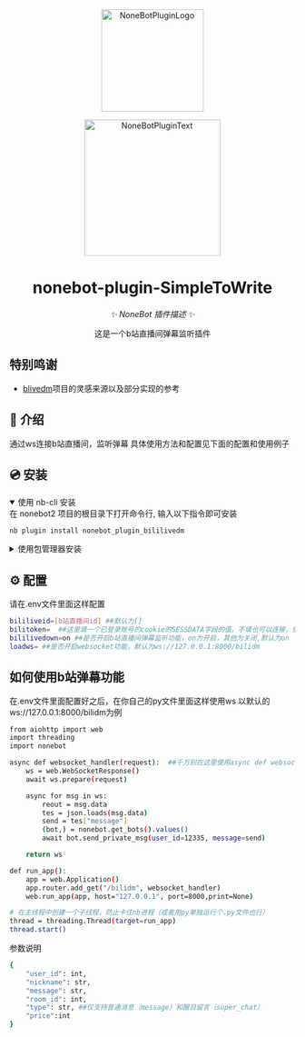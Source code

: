 <div align="center">
  <a href="https://v2.nonebot.dev/store"><img src="https://github.com/A-kirami/nonebot-plugin-template/blob/resources/nbp_logo.png" width="180" height="180" alt="NoneBotPluginLogo"></a>
  <br>
  <p><img src="https://github.com/A-kirami/nonebot-plugin-template/blob/resources/NoneBotPlugin.svg" width="240" alt="NoneBotPluginText"></p>
</div>

<div align="center">

# nonebot-plugin-SimpleToWrite

_✨ NoneBot 插件描述 ✨_

这是一个b站直播间弹幕监听插件
</div>

## 特别鸣谢

- [blivedm](https://github.com/xfgryujk/blivedm)项目的灵感来源以及部分实现的参考

## 📖 介绍

通过ws连接b站直播间，监听弹幕
具体使用方法和配置见下面的配置和使用例子

## 💿 安装

<details open>
<summary>使用 nb-cli 安装</summary>
在 nonebot2 项目的根目录下打开命令行, 输入以下指令即可安装

    nb plugin install nonebot_plugin_bililivedm

</details>

<details>
<summary>使用包管理器安装</summary>
在 nonebot2 项目的插件目录下, 打开命令行, 根据你使用的包管理器, 输入相应的安装命令

<details>
<summary>pip</summary>

    pip install nonebot_plugin_bililivedm
</details>

打开 nonebot2 项目根目录下的 `pyproject.toml` 文件, 在 `[tool.nonebot]` 部分追加写入

    plugins = ["nonebot_plugin_bililivedm"]

</details>

## ⚙️ 配置


请在.env文件里面这样配置

```bash
bililiveid=[b站直播间id] ##默认为[]
bilitoken=  ##这里填一个已登录账号的cookie的SESSDATA字段的值。不填也可以连接，但是收到弹幕的用户名会打码，UID会变成0
bililivedown=on ##是否开启b站直播间弹幕监听功能，on为开启，其他为关闭,默认为on
loadws= ##是否开启websocket功能，默认为ws://127.0.0.1:8000/bilidm

```

## 如何使用b站弹幕功能

在.env文件里面配置好之后，在你自己的py文件里面这样使用ws
以默认的ws://127.0.0.1:8000/bilidm为例

```bash
from aiohttp import web
import threading
import nonebot

async def websocket_handler(request):  ##千万别在这里使用async def websocket_handler(request,bot: Bot):不然会导致报错无法连接
    ws = web.WebSocketResponse()
    await ws.prepare(request)

    async for msg in ws:
        reout = msg.data
        tes = json.loads(msg.data)
        send = tes["message"]
        (bot,) = nonebot.get_bots().values()
        await bot.send_private_msg(user_id=12335, message=send)

    return ws

def run_app():
    app = web.Application()
    app.router.add_get("/bilidm", websocket_handler)
    web.run_app(app, host="127.0.0.1", port=8000,print=None)

# 在主线程中创建一个子线程，防止卡住nb进程（或者用py单独运行个.py文件也行）
thread = threading.Thread(target=run_app)
thread.start()

```

参数说明
```bash
{
    "user_id": int, 
    "nickname": str,
    "message": str,
    "room_id": int,
    "type": str, ##仅支持普通消息（message）和醒目留言（super_chat）
    "price":int
}

```